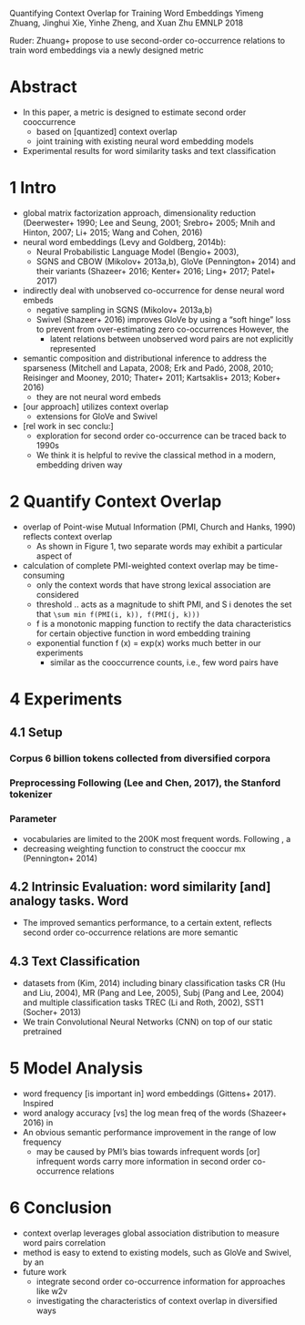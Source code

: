 Quantifying Context Overlap for Training Word Embeddings
Yimeng Zhuang, Jinghui Xie, Yinhe Zheng, and Xuan Zhu
EMNLP 2018

Ruder: Zhuang+ propose to use second-order co-occurrence relations to
train word embeddings via a newly designed metric

# Abstract

* In this paper, a metric is designed to estimate second order cooccurrence
  * based on [quantized] context overlap
  * joint training with existing neural word embedding models
* Experimental results for word similarity tasks and text classification

# 1 Intro

* global matrix factorization approach, dimensionality reduction
  (Deerwester+ 1990; Lee and Seung, 2001; Srebro+ 2005; Mnih and Hinton, 2007;
  Li+ 2015; Wang and Cohen, 2016)
* neural word embeddings (Levy and Goldberg, 2014b):
  * Neural Probabilistic Language Model (Bengio+ 2003),
  * SGNS and CBOW (Mikolov+ 2013a,b), GloVe (Pennington+ 2014) and their
    variants (Shazeer+ 2016; Kenter+ 2016; Ling+ 2017; Patel+ 2017)
* indirectly deal with unobserved co-occurrence for dense neural word embeds
  * negative sampling in SGNS (Mikolov+ 2013a,b)
  * Swivel (Shazeer+ 2016) improves GloVe by using a “soft hinge” loss to
    prevent from over-estimating zero co-occurrences  However, the
    * latent relations between unobserved word pairs are not explicitly
      represented
* semantic composition and distributional inference to address the sparseness
  (Mitchell and Lapata, 2008; Erk and Padó, 2008, 2010;
  Reisinger and Mooney, 2010; Thater+ 2011; Kartsaklis+ 2013; Kober+ 2016)
  * they are not neural word embeds
* [our approach] utilizes context overlap
  * extensions for GloVe and Swivel
* [rel work in sec conclu:]
  * exploration for second order co-occurrence can be traced back to 1990s
  * We think it is helpful to revive the classical method
    in a modern, embedding driven way

# 2 Quantify Context Overlap

* overlap of Point-wise Mutual Information (PMI, Church and Hanks, 1990)
  reflects context overlap
  * As shown in Figure 1, two separate words may exhibit a particular aspect of
* calculation of complete PMI-weighted context overlap may be time-consuming
  * only the context words that have strong lexical association are considered
  * threshold .. acts as a magnitude to shift PMI, and S i denotes the set that
`\sum min f(PMI(i, k)), f(PMI(j, k)))`
  * f is a monotonic mapping function to rectify the data characteristics for
    certain objective function in word embedding training
  * exponential function f (x) = exp(x) works much better in our experiments
    * similar as the cooccurrence counts, i.e., few word pairs have

# 4 Experiments

## 4.1 Setup

### Corpus 6 billion tokens collected from diversified corpora

### Preprocessing Following (Lee and Chen, 2017), the Stanford tokenizer

### Parameter

* vocabularies are limited to the 200K most frequent words. Following , a
* decreasing weighting function to construct the cooccur mx (Pennington+ 2014)

## 4.2 Intrinsic Evaluation: word similarity [and] analogy tasks. Word

* The improved semantics performance, to a certain extent, reflects second
  order co-occurrence relations are more semantic

## 4.3 Text Classification

* datasets from (Kim, 2014) including
  binary classification tasks CR (Hu and Liu, 2004), MR (Pang and Lee, 2005),
  Subj (Pang and Lee, 2004) and
  multiple classification tasks TREC (Li and Roth, 2002), SST1 (Socher+ 2013)
* We train Convolutional Neural Networks (CNN) on top of our static pretrained

# 5 Model Analysis

* word frequency [is important in] word embeddings (Gittens+ 2017). Inspired
* word analogy accuracy [vs] the log mean freq of the words (Shazeer+ 2016) in
* An obvious semantic performance improvement in the range of low frequency
  * may be caused by PMI’s bias towards infrequent words [or]
    infrequent words carry more information in second order co-occurrence
    relations

# 6 Conclusion

* context overlap leverages global association distribution
  to measure word pairs correlation
* method is easy to extend to existing models, such as GloVe and Swivel, by an
* future work
  * integrate second order co-occurrence information for approaches like w2v
  * investigating the characteristics of context overlap in diversified ways
